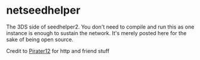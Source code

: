 # netseedhelper
The 3DS side of seedhelper2. You don't need to compile and run this as one instance is enough to sustain the network. It's merely posted here for the sake of being open source.

Credit to [Pirater12](https://github.com/Pirater12) for http and friend stuff